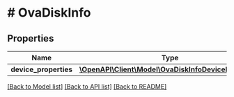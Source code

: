 # # OvaDiskInfo

## Properties

Name | Type | Description | Notes
------------ | ------------- | ------------- | -------------
**device_properties** | [**\OpenAPI\Client\Model\OvaDiskInfoDeviceProperties**](OvaDiskInfoDeviceProperties.md) |  | [optional]

[[Back to Model list]](../../README.md#models) [[Back to API list]](../../README.md#endpoints) [[Back to README]](../../README.md)
